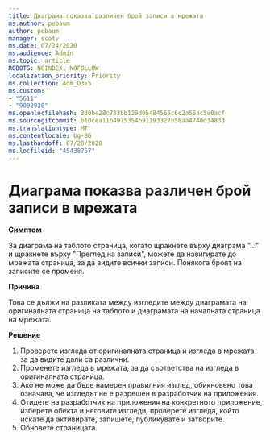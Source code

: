 ```yaml
---
title: Диаграма показва различен брой записи в мрежата
ms.author: pebaum
author: pebaum
manager: scotv
ms.date: 07/24/2020
ms.audience: Admin
ms.topic: article
ROBOTS: NOINDEX, NOFOLLOW
localization_priority: Priority
ms.collection: Adm_O365
ms.custom:
- "5611"
- "9002930"
ms.openlocfilehash: 3d0be28c783bb129d05484565c6c2a56ac5e0acf
ms.sourcegitcommit: b10cea11b4975354b91193327b58aa4740d34833
ms.translationtype: MT
ms.contentlocale: bg-BG
ms.lasthandoff: 07/28/2020
ms.locfileid: "45438757"
---
```

# <a name="chart-shows-different-number-of-records-in-grid"></a>Диаграма показва различен брой записи в мрежата

**Симптом**

За диаграма на таблото страница, когато щракнете върху диаграма "..." и щракнете върху "Преглед на записи", можете да навигирате до мрежата страница, за да видите всички записи. Понякога броят на записите се променя.

**Причина**

Това се дължи на разликата между изгледите между диаграмата на оригиналната страница на таблото и диаграмата на началната страница на мрежата.  

**Решение**

1. Проверете изгледа от оригиналната страница и изгледа в мрежата, за да видите дали са различни.
2. Променете изгледа в мрежата, за да съответства на изгледа в оригиналната страница.
3. Ако не може да бъде намерен правилния изглед, обикновено това означава, че изгледът не е разрешен в разработчик на приложения.
4. Отидете на разработчик на приложения на конкретното приложение, изберете обекта и неговите изгледи, проверете изгледа, който искате да активирате, запишете, публикувате и затворите.
5. Обновете страницата.